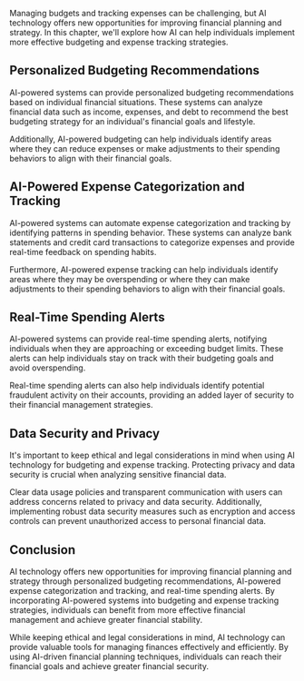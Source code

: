 
Managing budgets and tracking expenses can be challenging, but AI technology offers new opportunities for improving financial planning and strategy. In this chapter, we'll explore how AI can help individuals implement more effective budgeting and expense tracking strategies.

Personalized Budgeting Recommendations
--------------------------------------

AI-powered systems can provide personalized budgeting recommendations based on individual financial situations. These systems can analyze financial data such as income, expenses, and debt to recommend the best budgeting strategy for an individual's financial goals and lifestyle.

Additionally, AI-powered budgeting can help individuals identify areas where they can reduce expenses or make adjustments to their spending behaviors to align with their financial goals.

AI-Powered Expense Categorization and Tracking
----------------------------------------------

AI-powered systems can automate expense categorization and tracking by identifying patterns in spending behavior. These systems can analyze bank statements and credit card transactions to categorize expenses and provide real-time feedback on spending habits.

Furthermore, AI-powered expense tracking can help individuals identify areas where they may be overspending or where they can make adjustments to their spending behaviors to align with their financial goals.

Real-Time Spending Alerts
-------------------------

AI-powered systems can provide real-time spending alerts, notifying individuals when they are approaching or exceeding budget limits. These alerts can help individuals stay on track with their budgeting goals and avoid overspending.

Real-time spending alerts can also help individuals identify potential fraudulent activity on their accounts, providing an added layer of security to their financial management strategies.

Data Security and Privacy
-------------------------

It's important to keep ethical and legal considerations in mind when using AI technology for budgeting and expense tracking. Protecting privacy and data security is crucial when analyzing sensitive financial data.

Clear data usage policies and transparent communication with users can address concerns related to privacy and data security. Additionally, implementing robust data security measures such as encryption and access controls can prevent unauthorized access to personal financial data.

Conclusion
----------

AI technology offers new opportunities for improving financial planning and strategy through personalized budgeting recommendations, AI-powered expense categorization and tracking, and real-time spending alerts. By incorporating AI-powered systems into budgeting and expense tracking strategies, individuals can benefit from more effective financial management and achieve greater financial stability.

While keeping ethical and legal considerations in mind, AI technology can provide valuable tools for managing finances effectively and efficiently. By using AI-driven financial planning techniques, individuals can reach their financial goals and achieve greater financial security.

